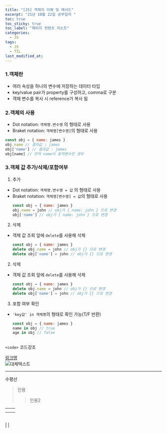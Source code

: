 ```yaml
---
title: "[JS] 객체의 이해 및 메서드"
excerpt: "21년 10월 22일 공부일지 "
toc: true
toc_sticky: true
toc_label: "페이지 컨텐츠 리스트"
categories:
  - JS
tags:
  - JS
  - TIL
last_modified_at:
---
```


### **1.객체란**
- 여러 속성을 하나의 변수에 저장하는 데이터 타입
- key/value pair가 property를 구성하고, comma로 구분
- 객체 변수를 복사 시 reference가 복사 됨

### **2.객체의 사용**

- Dot notation: `객체명.변수명` 의 형태로 사용
- Braket notation: `객체명[변수명]`의 형태로 사용
```javascript
const obj = { name: james }
obj.name // 결과값 : james
obj['name'] // 결과값 : james
obj[name] // 만약 name이 동적변수인 경우
```

### **3.객체 값 추가/삭제/포함여부**

1. 추가
- Dot notation: `객체명.변수명 = 값` 의 형태로 사용
- Braket notation: `객체명[변수명] = 값`의 형태로 사용
   ```javascript
   const obj = { name: james }
   obj.name = john // obj가 { name: john } 으로 변경
   obj['name'] // obj기 { name: john } 으로 변경
   ```

2. 삭제
- 객체 값 조회 앞에 `delete`를 사용해 삭제
   ```javascript
   const obj = { name: james }
   delete obj.name = john // obj가 {} 으로 변경
   delete obj['name'] = john // obj가 {} 으로 변경   
   ```

2. 삭제
- 객체 값 조회 앞에 `delete`를 사용해 삭제
   ```javascript
   const obj = { name: james }
   delete obj.name = john // obj가 {} 으로 변경
   delete obj['name'] = john // obj가 {} 으로 변경   
   ```

3. 포함 여부 확인
- `'key값' in 객체명`의 형태로 확인 가능(T/F 반환)
   ```javascript
   const obj = { name: james }
   name in obj // true
   age in obj // false
   ```

```javascript
```
`<code>` 코드강조

[링크명](링크주소)    
![대체텍스트](이미지주소)

*** 
수평선

>인용
>>인용2

| | |
---|---
| | |
| | |

| | |
---|---
| 
|

<small></small>